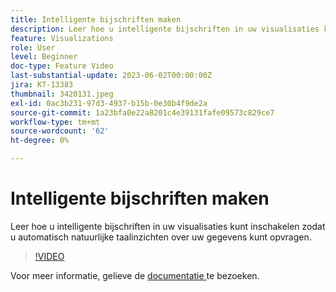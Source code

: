 ```yaml
---
title: Intelligente bijschriften maken
description: Leer hoe u intelligente bijschriften in uw visualisaties kunt inschakelen zodat u automatisch natuurlijke taalinzichten over uw gegevens kunt opvragen.
feature: Visualizations
role: User
level: Beginner
doc-type: Feature Video
last-substantial-update: 2023-06-02T00:00:00Z
jira: KT-13383
thumbnail: 3420131.jpeg
exl-id: 0ac3b231-97d3-4937-b15b-0e30b4f9de2a
source-git-commit: 1a23bfa0e22a8201c4e39131fafe09573c829ce7
workflow-type: tm+mt
source-wordcount: '62'
ht-degree: 0%

---
```


# Intelligente bijschriften maken

Leer hoe u intelligente bijschriften in uw visualisaties kunt inschakelen zodat u automatisch natuurlijke taalinzichten over uw gegevens kunt opvragen.

>[!VIDEO](https://video.tv.adobe.com/v/3420131/?learn=on)

Voor meer informatie, gelieve de [ documentatie ](https://experienceleague.adobe.com/docs/analytics-platform/using/cja-workspace/visualizations/intelligent-captions.html?lang=en) te bezoeken.
